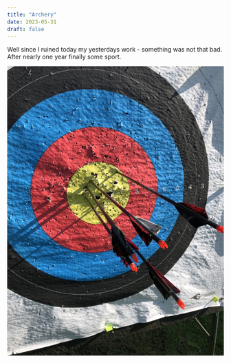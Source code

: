 ```yaml
---
title: "Archery"
date: 2023-05-31
draft: false
---
```


Well since I ruined today my yesterdays work - something was not that bad.\
After nearly one year finally some sport.

![Gold](/assets/pix/Archery_20230531.JPG)